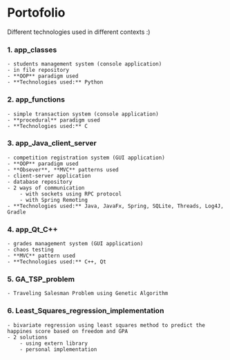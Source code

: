 # Portofolio
Different technologies used in different contexts :)
### 1. app_classes
	- students management system (console application)
	- in file repository
	- **OOP** paradigm used
	- **Technologies used:** Python
### 2. app_functions
	- simple transaction system (console application)
	- **procedural** paradigm used
	- **Technologies used:** C
### 3. app_Java_client_server
	- competition registration system (GUI application)
	- **OOP** paradigm used
	- **Obsever**, **MVC** patterns used
	- client-server application
	- database repository
	- 2 ways of communication
		- with sockets using RPC protocol
		- with Spring Remoting
	- **Technologies used:** Java, JavaFx, Spring, SQLite, Threads, Log4J, Gradle
### 4. app_Qt_C++
	- grades management system (GUI application)
	- chaos testing
	- **MVC** pattern used
	- **Technologies used:** C++, Qt
### 5. GA_TSP_problem
	- Traveling Salesman Problem using Genetic Algorithm

### 6. Least_Squares_regression_implementation
	- bivariate regression using least squares method to predict the happines score based on freedom and GPA	
	- 2 solutions
		- using extern library
		- personal implementation
